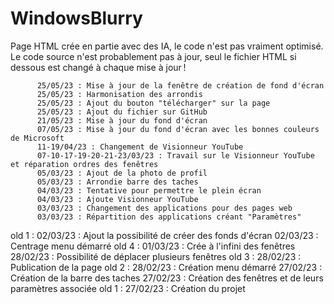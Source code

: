 # WindowsBlurry
Page HTML crée en partie avec des IA, le code n'est pas vraiment optimisé. Le code source n'est probablement pas à jour, seul le fichier HTML si dessous est changé à chaque mise à jour !

          25/05/23 : Mise à jour de la fenêtre de création de fond d'écran
          25/05/23 : Harmonisation des arrondis
          25/05/23 : Ajout du bouton "télécharger" sur la page
          25/05/23 : Ajout du fichier sur GitHub
          21/05/23 : Mise à jour du fond d'écran
          07/05/23 : Mise à jour du fond d'écran avec les bonnes couleurs de Microsoft
          11-19/04/23 : Changement de Visionneur YouTube
          07-10-17-19-20-21-23/03/23 : Travail sur le Visionneur YouTube et réparation ordres des fenêtres
          05/03/23 : Ajout de la photo de profil
          05/03/23 : Arrondie barre des taches
          04/03/23 : Tentative pour permettre le plein écran
          04/03/23 : Ajoute Visionneur YouTube
          03/03/23 : Changement des applications pour des pages web
          03/03/23 : Répartition des applications créant "Paramètres"
  old 1 : 02/03/23 : Ajout la possibilité de créer des fonds d'écran
          02/03/23 : Centrage menu démarré
  old 4 : 01/03/23 : Crée à l'infini des fenêtres
          28/02/23 : Possibilité de déplacer plusieurs fenêtres
  old 3 : 28/02/23 : Publication de la page
  old 2 : 28/02/23 : Création menu démarré
          27/02/23 : Création de la barre des taches
          27/02/23 : Création des fenêtres et de leurs paramètres associée
  old 1 : 27/02/23 : Création du projet
